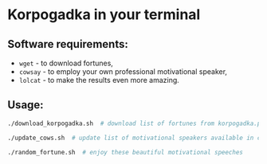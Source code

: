 # Korpogadka in your terminal

## Software requirements:

* `wget` - to download fortunes,
* `cowsay` - to employ your own professional motivational speaker,
* `lolcat` - to make the results even more amazing.


## Usage:

```bash
./download_korpogadka.sh  # download list of fortunes from korpogadka.pl

./update_cows.sh  # update list of motivational speakers available in cowsay

./random_fortune.sh  # enjoy these beautiful motivational speeches

```


